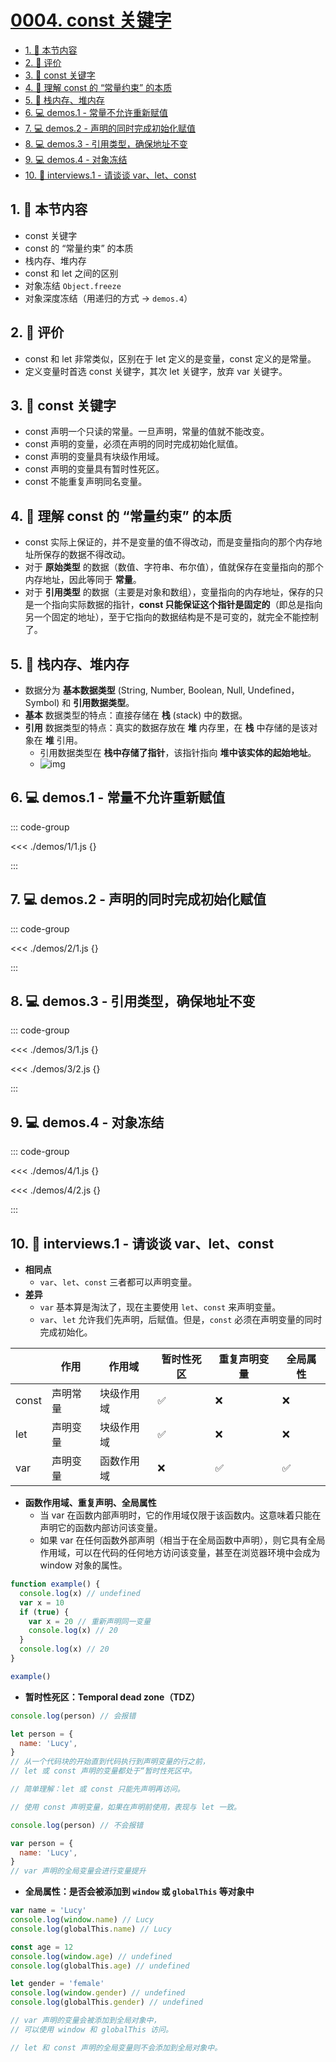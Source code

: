 # [0004. const 关键字](https://github.com/tnotesjs/TNotes.javascript/tree/main/notes/0004.%20const%20%E5%85%B3%E9%94%AE%E5%AD%97)

<!-- region:toc -->

- [1. 🎯 本节内容](#1--本节内容)
- [2. 🫧 评价](#2--评价)
- [3. 📒 const 关键字](#3--const-关键字)
- [4. 📒 理解 const 的 “常量约束” 的本质](#4--理解-const-的-常量约束-的本质)
- [5. 📒 栈内存、堆内存](#5--栈内存堆内存)
- [6. 💻 demos.1 - 常量不允许重新赋值](#6--demos1---常量不允许重新赋值)
- [7. 💻 demos.2 - 声明的同时完成初始化赋值](#7--demos2---声明的同时完成初始化赋值)
- [8. 💻 demos.3 - 引用类型，确保地址不变](#8--demos3---引用类型确保地址不变)
- [9. 💻 demos.4 - 对象冻结](#9--demos4---对象冻结)
- [10. 💼 interviews.1 - 请谈谈 var、let、const](#10--interviews1---请谈谈-varletconst)

<!-- endregion:toc -->

## 1. 🎯 本节内容

- const 关键字
- const 的 “常量约束” 的本质
- 栈内存、堆内存
- const 和 let 之间的区别
- 对象冻结 `Object.freeze`
- 对象深度冻结（用递归的方式 -> `demos.4`）

## 2. 🫧 评价

- const 和 let 非常类似，区别在于 let 定义的是变量，const 定义的是常量。
- 定义变量时首选 const 关键字，其次 let 关键字，放弃 var 关键字。

## 3. 📒 const 关键字

- const 声明一个只读的常量。一旦声明，常量的值就不能改变。
- const 声明的变量，必须在声明的同时完成初始化赋值。
- const 声明的变量具有块级作用域。
- const 声明的变量具有暂时性死区。
- const 不能重复声明同名变量。

## 4. 📒 理解 const 的 “常量约束” 的本质

- const 实际上保证的，并不是变量的值不得改动，而是变量指向的那个内存地址所保存的数据不得改动。
- 对于 **原始类型** 的数据（数值、字符串、布尔值），值就保存在变量指向的那个内存地址，因此等同于 **常量**。
- 对于 **引用类型** 的数据（主要是对象和数组），变量指向的内存地址，保存的只是一个指向实际数据的指针，**const 只能保证这个指针是固定的**（即总是指向另一个固定的地址），至于它指向的数据结构是不是可变的，就完全不能控制了。

## 5. 📒 栈内存、堆内存

- 数据分为 **基本数据类型** (String, Number, Boolean, Null, Undefined，Symbol) 和 **引用数据类型**。
- **基本** 数据类型的特点：直接存储在 **栈** (stack) 中的数据。
- **引用** 数据类型的特点：真实的数据存放在 **堆** 内存里，在 **栈** 中存储的是该对象在 **堆** 引用。
  - 引用数据类型在 **栈中存储了指针**，该指针指向 **堆中该实体的起始地址**。
  - ![img](https://cdn.jsdelivr.net/gh/tnotesjs/imgs@main/2024-12-27-14-38-48.png)

## 6. 💻 demos.1 - 常量不允许重新赋值

::: code-group

<<< ./demos/1/1.js {}

:::

## 7. 💻 demos.2 - 声明的同时完成初始化赋值

::: code-group

<<< ./demos/2/1.js {}

:::

## 8. 💻 demos.3 - 引用类型，确保地址不变

::: code-group

<<< ./demos/3/1.js {}

<<< ./demos/3/2.js {}

:::

## 9. 💻 demos.4 - 对象冻结

::: code-group

<<< ./demos/4/1.js {}

<<< ./demos/4/2.js {}

:::

## 10. 💼 interviews.1 - 请谈谈 var、let、const

- **相同点**
  - `var`、`let`、`const` 三者都可以声明变量。
- **差异**
  - `var` 基本算是淘汰了，现在主要使用 `let`、`const` 来声明变量。
  - `var`、`let` 允许我们先声明，后赋值。但是，`const` 必须在声明变量的同时完成初始化。

|       | 作用     | 作用域     | 暂时性死区 | 重复声明变量 | 全局属性 |
| ----- | -------- | ---------- | ---------- | ------------ | -------- |
| const | 声明常量 | 块级作用域 | ✅         | ❌           | ❌       |
| let   | 声明变量 | 块级作用域 | ✅         | ❌           | ❌       |
| var   | 声明变量 | 函数作用域 | ❌         | ✅           | ✅       |

- **函数作用域、重复声明、全局属性**
  - 当 var 在函数内部声明时，它的作用域仅限于该函数内。这意味着只能在声明它的函数内部访问该变量。
  - 如果 var 在任何函数外部声明（相当于在全局函数中声明），则它具有全局作用域，可以在代码的任何地方访问该变量，甚至在浏览器环境中会成为 window 对象的属性。

```javascript
function example() {
  console.log(x) // undefined
  var x = 10
  if (true) {
    var x = 20 // 重新声明同一变量
    console.log(x) // 20
  }
  console.log(x) // 20
}

example()
```

- **暂时性死区：Temporal dead zone（TDZ）**

```javascript
console.log(person) // 会报错

let person = {
  name: 'Lucy',
}
// 从一个代码块的开始直到代码执行到声明变量的行之前，
// let 或 const 声明的变量都处于“暂时性死区中。

// 简单理解：let 或 const 只能先声明再访问。

// 使用 const 声明变量，如果在声明前使用，表现与 let 一致。
```

```javascript
console.log(person) // 不会报错

var person = {
  name: 'Lucy',
}
// var 声明的全局变量会进行变量提升
```

- **全局属性：是否会被添加到 `window` 或 `globalThis` 等对象中**

```javascript
var name = 'Lucy'
console.log(window.name) // Lucy
console.log(globalThis.name) // Lucy

const age = 12
console.log(window.age) // undefined
console.log(globalThis.age) // undefined

let gender = 'female'
console.log(window.gender) // undefined
console.log(globalThis.gender) // undefined

// var 声明的变量会被添加到全局对象中，
// 可以使用 window 和 globalThis 访问。

// let 和 const 声明的全局变量则不会添加到全局对象中。
```

